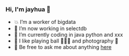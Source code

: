 ### Hi, I'm jayhua 👋

- 💥 I’m a worker of bigdata
- 🥳 I’m now working in selectdb
- 🤔 I’m currently coding in java python and xxx
- 🤠 I like playing ball 🏀🎳🏸 and photography 📸
- 💬 Be free to ask me about anything [here](https://github.com/JayITH/JayITH/issues)
